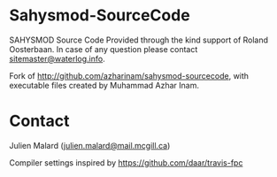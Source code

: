 # Sahysmod-SourceCode
SAHYSMOD Source Code
Provided through the kind support of Roland Oosterbaan.
In case of any question please contact sitemaster@waterlog.info.

Fork of http://github.com/azharinam/sahysmod-sourcecode, with executable files created by Muhammad Azhar Inam.

# Contact 
Julien Malard (julien.malard@mail.mcgill.ca)

Compiler settings inspired by https://github.com/daar/travis-fpc